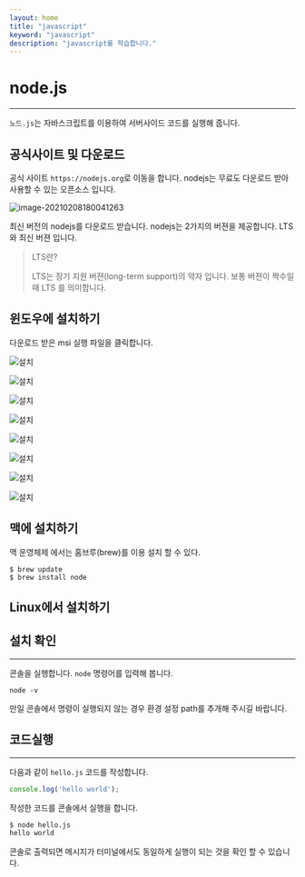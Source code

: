 ```yaml
---
layout: home
title: "javascript"
keyword: "javascript"
description: "javascript를 학습합니다."
---
```


# node.js
---
`노드.js`는 자바스크립트를 이용하여 서버사이드 코드를 실행해 줍니다.



## 공식사이트 및 다운로드

공식 사이트 `https://nodejs.org`로 이동을 합니다. nodejs는 무료도 다운로드 받아 사용할 수 있는 오픈소스 입니다.

![image-20210208180041263](D:\jinydev\javascript\src\setup\img\image-20210208180041263.png)



최신 버전의 nodejs를 다운로드 받습니다. nodejs는 2가지의 버젼을 제공합니다. LTS 와 최신 버젼 입니다.

>  LTS란?
>
> LTS는 장기 지원 버젼(long-term support)의 약자 입니다.  보통 버젼이 짝수일때 LTS 를 의미합니다.



## 윈도우에 설치하기

다운로드 받은 msi 실행 파일을 클릭합니다.

![설치](./img/nodejs_02.png)

![설치](./img/nodejs_03.png)

![설치](./img/nodejs_04.png)

![설치](./img/nodejs_05.png)

![설치](./img/nodejs_06.png)

![설치](./img/nodejs_07.png)

![설치](./img/nodejs_08.png)

![설치](./img/nodejs_09.png)



## 맥에 설치하기

맥 운영체제 에서는 홈브루(brew)를 이용 설치 할 수 있다.

```
$ brew update
$ brew install node
```



## Linux에서 설치하기





## 설치 확인
---
콘솔을 실행합니다. `node` 명령어를 입력해 봅니다.

```
node -v
```

만일 콘솔에서 명령이 실행되지 않는 경우 환경 설정 path를 추개해 주시길 바랍니다.





## 코드실행
---

다음과 같이 `hello.js` 코드를 작성합니다.

```javascript
console.log('hello world');
```

작성한 코드를 콘솔에서 실행을 합니다.

```bash
$ node hello.js
hello world
```

콘솔로 출력되면 메시지가 터미널에서도 동일하게 실행이 되는 것을 확인 할 수 있습니다.